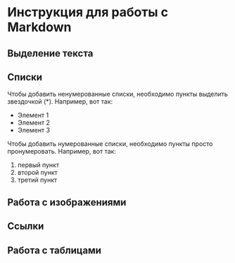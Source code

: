 # Инструкция для работы с Markdown

## Выделение текста
 
## Списки
Чтобы добавить ненумерованные списки, необходимо пункты выделить звездочкой (*). Например, вот так:
* Элемент 1
* Элемент 2
* Элемент 3

Чтобы добавить нумерованные списки, необходимо пункты просто пронумеровать. Например, вот так:
1. первый пункт
2. второй пункт
3. третий пункт

## Работа с изображениями

## Ссылки

## Работа с таблицами 

